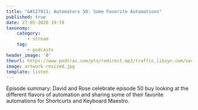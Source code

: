 ```yaml
---
title: "&#127911; Automators 50: Some Favorite Automations"
published: true
date: 27-05-2020 19:19
taxonomy:
    category:
        - stream
    tag:
        - podcasts
header_image: '0'
theurl: https://www.podtrac.com/pts/redirect.mp3/traffic.libsyn.com/secure/automatorsrelay/automators050.mp3
image: artwork-resized.jpg
template: listen
--- 
```

Episode summary: David and Rose celebrate episode 50 buy looking at the different flavors of automation and sharing some of their favorite automations for Shortcurts and Keyboard Maestro.
